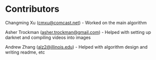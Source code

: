 Contributors
============

Changming Xu (cmxu@comcast.net) - Worked on the main algorithm

Asher Trockman (asher.trockman@gmail.com) - Helped with setting up darknet and compiling videos into images

Andrew Zhang (alz2@illinois.edu) - Helped with algorithm design and writing readme, etc

